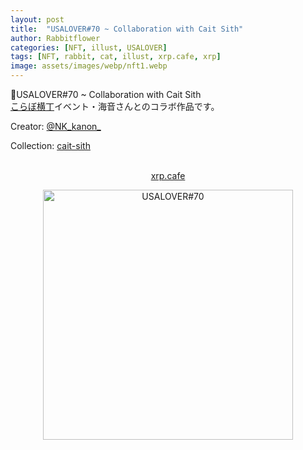 ```yaml
---
layout: post
title:  "USALOVER#70 ~ Collaboration with Cait Sith"
author: Rabbitflower
categories: [NFT, illust, USALOVER]
tags: [NFT, rabbit, cat, illust, xrp.cafe, xrp]
image: assets/images/webp/nft1.webp
---
```


🐰USALOVER#70 ~ Collaboration with Cait Sith  
<a target="_blank" href="https://newrabi.rabbitflowerdiary.com/collabo202505">こらぼ横丁</a>イベント・海音さんとのコラボ作品です。  
<!--more-->
<p>Creator: <a target="_blank" href="https://x.com/@NK_kanon_">@NK_kanon_</a><br>

Collection: <a target="_blank" href="https://xrp.cafe/collection/cait-sith">cait-sith</a><br>
<br>
<div style="text-align: center;"><a target="_blank" href="https://xrp.cafe/nft/000827108D3BB1B5DD412C0BC897016FC961D66C06CB9E9C911EF46004DB44C6" class="btn btn-primary">xrp.cafe</a></div>
</p>  

<div style="text-align: center;"><img src="https://cdn.xrp.cafe/b2769099bd71-4c79-8c55-3aec425cfeb31b35643c421d-428f-90b2-395412613546e0d724adccfb-40af-b537-3f78d042ac35.webp" alt="USALOVER#70" width="400px"> </div>

